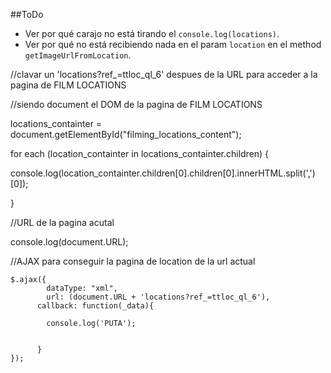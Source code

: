 ##ToDo

- Ver por qué carajo no está tirando el `console.log(locations)`.
- Ver por qué no está recibiendo nada en el param `location` en el method `getImageUrlFromLocation`.



//clavar un 'locations?ref_=ttloc_ql_6' despues de la URL para acceder a la pagina de FILM LOCATIONS

//siendo document el DOM de la pagina de FILM LOCATIONS

locations_containter = document.getElementById("filming_locations_content");

for each (location_containter in locations_containter.children) {

  console.log(location_containter.children[0].children[0].innerHTML.split(',')[0]);  

}

//URL de la pagina acutal

console.log(document.URL);




//AJAX para conseguir la pagina de location de la url actual

```
$.ajax({
  		dataType: "xml",
  		url: (document.URL + 'locations?ref_=ttloc_ql_6'),
      callback: function(_data){

        console.log('PUTA');


      }
});

```

